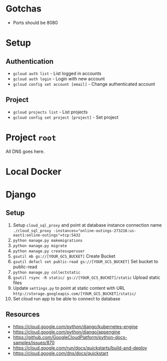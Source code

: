 # Gotchas

- Ports should be 8080

# Setup

## Authentication

- `gcloud auth list` - List logged in accounts
- `gcloud auth login` - Login with new account
- `gcloud config set account [email]` - Change authenticated account

## Project

- `gcloud projects list` - List projects
- `gcloud config set project [project]` - Set project

# Project `root`

All DNS goes here.

# Local Docker



# Django 

## Setup

1. Setup `cloud_sql_proxy` and point at database instance connection name 
`./cloud_sql_proxy -instances="online-outings-273216:us-east1:online-outings"=tcp:5432`
2. `python manage.py makemigrations`
3. `python manage.py migrate`
4. `python manage.py createsuperuser`
5. `gsutil mb gs://[YOUR_GCS_BUCKET]` Create Bucket
6. `gsutil defacl set public-read gs://[YOUR_GCS_BUCKET]` Set bucket to public-read
7. `python manage.py collectstatic`
8. `gsutil rsync -R static/ gs://[YOUR_GCS_BUCKET]/static` Upload static files
9. Update `settings.py` to point at static content with URL `http://storage.googleapis.com/[YOUR_GCS_BUCKET]/static/`
10. Set cloud run app to be able to connect to database

## Resources

- https://cloud.google.com/python/django/kubernetes-engine
- https://cloud.google.com/python/django/appengine
- https://github.com/GoogleCloudPlatform/python-docs-samples/issues/870
- https://cloud.google.com/run/docs/quickstarts/build-and-deploy
- https://cloud.google.com/dns/docs/quickstart
